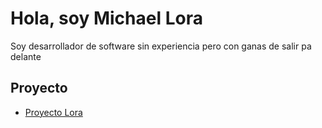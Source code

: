 <!DOCTYPE html>
<html>
<head>
 <meta charset="UTF-8">

</head>

<body>
 <h1>Hola, soy Michael Lora</h1>
 <p>Soy desarrollador de software sin experiencia pero con ganas de salir pa delante</p>
 <h2>Proyecto</h2>
 <ul>
 <li><a href="https://github.com/pollolora/AplicacionesOpenSource.github.io">Proyecto Lora</a></li>
 </ul>
</body>
</html>

